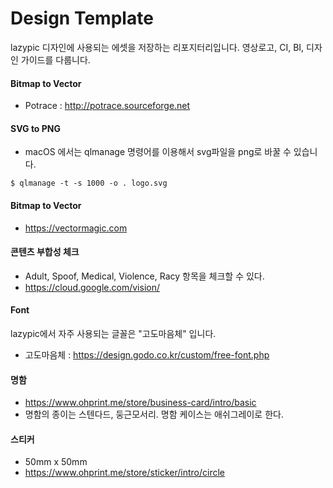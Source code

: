 # Design Template
lazypic 디자인에 사용되는 에셋을 저장하는 리포지터리입니다.
영상로고, CI, BI, 디자인 가이드를 다룹니다.

#### Bitmap to Vector
- Potrace : http://potrace.sourceforge.net

#### SVG to PNG
- macOS 에서는 qlmanage 명령어를 이용해서 svg파일을 png로 바꿀 수 있습니다.

```
$ qlmanage -t -s 1000 -o . logo.svg
```

#### Bitmap to Vector
- https://vectormagic.com

#### 콘텐츠 부합성 체크
- Adult, Spoof, Medical, Violence, Racy 항목을 체크할 수 있다.
- https://cloud.google.com/vision/

#### Font
lazypic에서 자주 사용되는 글꼴은 "고도마음체" 입니다.

- 고도마음체 : https://design.godo.co.kr/custom/free-font.php

#### 명함
- https://www.ohprint.me/store/business-card/intro/basic
- 명함의 종이는 스텐다드, 둥근모서리. 명함 케이스는 애쉬그레이로 한다.

#### 스티커
- 50mm x 50mm
- https://www.ohprint.me/store/sticker/intro/circle
